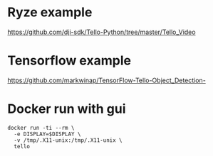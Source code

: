 # Ryze example
https://github.com/dji-sdk/Tello-Python/tree/master/Tello_Video

# Tensorflow example
https://github.com/markwinap/TensorFlow-Tello-Object_Detection-

# Docker run with gui
```
docker run -ti --rm \
  -e DISPLAY=$DISPLAY \
  -v /tmp/.X11-unix:/tmp/.X11-unix \
  tello
```